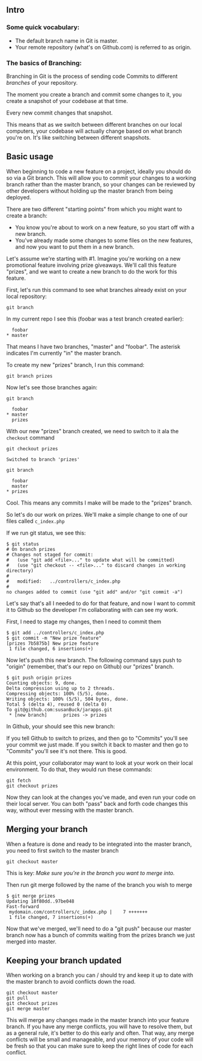## Intro
### Some quick vocabulary:
* The default branch name in Git is master.
* Your remote repository (what's on Github.com) is referred to as origin. 

### The basics of Branching:
Branching in Git is the process of sending code Commits to different *branches* of your repository.

The moment you create a branch and commit some changes to it, you create a snapshot of your codebase at that time. 

Every new commit changes that snapshot.

This means that as we switch between different branches on our local computers, your codebase will actually change based on what branch you're on. It's like switching between different snapshots.

## Basic usage
When beginning to code a new feature on a project, ideally you should do so via a Git branch. This will allow you to commit your changes to a working branch rather than the master branch, so your changes can be reviewed by other developers without holding up the master branch from being deployed.

There are two different "starting points" from which you might want to create a branch:

* You know you're about to work on a new feature, so you start off with a new branch.
* You've already made some changes to some files on the new features, and now you want to put them in a new branch.

Let's assume we're starting with #1. Imagine you're working on a new promotional feature involving prize giveaways. We'll call this feature "prizes", and we want to create a new branch to do the work for this feature.

First, let's run this command to see what branches already exist on your local repository:

	git branch

In my current repo I see this (foobar was a test branch created earlier):

	  foobar
	* master

That means I have two branches, "master" and "foobar". The asterisk indicates I'm currently "in" the master branch.

To create my new "prizes" branch, I run this command:

	git branch prizes

Now let's see those branches again:

	git branch

	  foobar
	* master
	  prizes

With our new "prizes" branch created, we need to switch to it ala the `checkout` command

	git checkout prizes
	
	Switched to branch 'prizes'
	
	git branch

	  foobar
	  master
	* prizes

Cool. This means any commits I make will be made to the "prizes" branch.

So let's do our work on prizes. We'll make a simple change to one of our files called `c_index.php`

If we run git status, we see this:

	$ git status
	# On branch prizes
	# Changes not staged for commit:
	#   (use "git add <file>..." to update what will be committed)
	#   (use "git checkout -- <file>..." to discard changes in working directory)
	#
	#	modified:   ../controllers/c_index.php
	#
	no changes added to commit (use "git add" and/or "git commit -a")

Let's say that's all I needed to do for that feature, and now I want to commit it to Github so the developer I'm collaborating with can see my work. 

First, I need to stage my changes, then I need to commit them

	$ git add ../controllers/c_index.php
	$ git commit -m "New prize feature"
	[prizes 7b5875b] New prize feature
	 1 file changed, 6 insertions(+)

Now let's push this new branch. The following command says push to "origin" (remember, that's our repo on Github) our "prizes" branch. 

	$ git push origin prizes
	Counting objects: 9, done.
	Delta compression using up to 2 threads.
	Compressing objects: 100% (5/5), done.
	Writing objects: 100% (5/5), 504 bytes, done.
	Total 5 (delta 4), reused 0 (delta 0)
	To git@github.com:susanBuck/jarapps.git
	 * [new branch]      prizes -> prizes
	

In Github, your should see this new branch:

If you tell Github to switch to prizes, and then go to "Commits" you'll see your commit we just made.
If you switch it back to master and then go to "Commits" you'll see it's not there. This is good.


At this point, your collaborator may want to look at your work on their local environment. To do that, they would run these commands:

	git fetch
	git checkout prizes

Now they can look at the changes you've made, and even run your code on their local server. You can both "pass" back and forth code changes this way, without ever messing with the master branch.


## Merging your branch
When a feature is done and ready to be integrated into the master branch, you need to first switch to the master branch

	git checkout master

This is key: *Make sure you're in the branch you want to merge into.*

Then run git merge followed by the name of the branch you wish to merge

	$ git merge prizes
	Updating 18f80dd..97be048
	Fast-forward
	 mydomain.com/controllers/c_index.php |    7 +++++++
	 1 file changed, 7 insertions(+)

Now that we've merged, we'll need to do a "git push" because our master branch now has a bunch of commits waiting from the prizes branch we just merged into master.

## Keeping your branch updated

When working on a branch you can / should try and keep it up to date with the master branch to avoid conflicts down the road.

	git checkout master
	git pull
	git checkout prizes
	git merge master

This will merge any changes made in the master branch into your feature branch. If you have any merge conflicts, you will have to resolve them, but as a general rule, it's better to do this early and often. That way, any merge conflicts will be small and manageable, and your memory of your code will be fresh so that you can make sure to keep the right lines of code for each conflict.


<!--
# Branch / Merge Conflicts

If the files you've been editing on your branch haven't been changed on the master branch, your merge will go smoothly. If there have been changes, though, you'll get a merge conflict.

Here I created a branch "foobar" where I committed a change to c_index.php. Then I went to the master branch, made a change to c_index.php and then tried to merge foobar:

	$ git merge foobar
	error: Your local changes to the following files would be overwritten by merge:
		mydomain.com/controllers/c_index.php
	Please, commit your changes or stash them before you can merge.
	Aborting

Let's look at few ways of addressing this

One, You can commit the conflicted file...This is the easiest answer, but isn't always ideal because you might not be ready to commit. 

Two, You can stash your changes then merge

	git stash 

Then when you merge, it will auto-merge the differences, so you'll have to open c_index.php and resolve the changes.

	git merge foobar

Or three, the method that is pretty inelegant but sometimes it hurts my head the least: just make a copy of the conflicted file to somewhere safe (i.e. your desktop)...Then "revert" any changes to that file. It will then allow you to do the merge. 

After the merge you want to look what the actual changes were and integrate your changes back in.

Deleting branches
If you're done with your branch, its good to clean things up (you can always branch again if you need to re-work your feature). The following will delete your branch on your local environment:

	git branc­h -d prizes

And then this will remove it from Github:

	git push origin --delete prizes

## Branching with GUIs
A lot of the above commands can also be accomplished via the Git GUI's. For example, in Gitbox you can choose your local branch on the top left drop down and your origin branch from the top right drop down.
-->
